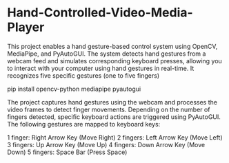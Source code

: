 # Hand-Controlled-Video-Media-Player
This project enables a hand gesture-based control system using OpenCV, MediaPipe, and PyAutoGUI. The system detects hand gestures from a webcam feed and simulates corresponding keyboard presses, allowing you to interact with your computer using hand gestures in real-time. It recognizes five specific gestures (one to five fingers)

pip install opencv-python mediapipe pyautogui

The project captures hand gestures using the webcam and processes the video frames to detect finger movements. Depending on the number of fingers detected, specific keyboard actions are triggered using PyAutoGUI. The following gestures are mapped to keyboard keys:

1 finger: Right Arrow Key (Move Right)
2 fingers: Left Arrow Key (Move Left)
3 fingers: Up Arrow Key (Move Up)
4 fingers: Down Arrow Key (Move Down)
5 fingers: Space Bar (Press Space)
